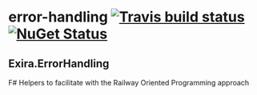 # error-handling [![Travis build status](https://travis-ci.org/exira/error-handling.png)](https://travis-ci.org/exira/error-handling) [![NuGet Status](http://img.shields.io/nuget/v/Exira.ErrorHandling.svg?style=flat)](https://www.nuget.org/packages/Exira.ErrorHandling/)

## Exira.ErrorHandling

F# Helpers to facilitate with the Railway Oriented Programming approach
